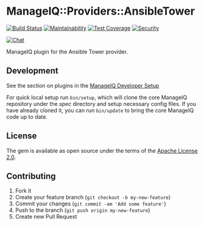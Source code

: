 # ManageIQ::Providers::AnsibleTower

[![Build Status](https://travis-ci.com/ManageIQ/manageiq-providers-ansible_tower.svg?branch=kasparov)](https://travis-ci.com/ManageIQ/manageiq-providers-ansible_tower)
[![Maintainability](https://api.codeclimate.com/v1/badges/fc704a8f0a6a627f5b67/maintainability)](https://codeclimate.com/github/ManageIQ/manageiq-providers-ansible_tower/maintainability)
[![Test Coverage](https://api.codeclimate.com/v1/badges/fc704a8f0a6a627f5b67/test_coverage)](https://codeclimate.com/github/ManageIQ/manageiq-providers-ansible_tower/test_coverage)
[![Security](https://hakiri.io/github/ManageIQ/manageiq-providers-ansible_tower/kasparov.svg)](https://hakiri.io/github/ManageIQ/manageiq-providers-ansible_tower/kasparov)

[![Chat](https://badges.gitter.im/Join%20Chat.svg)](https://gitter.im/ManageIQ/manageiq-providers-ansible_tower?utm_source=badge&utm_medium=badge&utm_campaign=pr-badge&utm_content=badge)

ManageIQ plugin for the Ansible Tower provider.

## Development

See the section on plugins in the [ManageIQ Developer Setup](http://manageiq.org/docs/guides/developer_setup/plugins)

For quick local setup run `bin/setup`, which will clone the core ManageIQ repository under the *spec* directory and setup necessary config files. If you have already cloned it, you can run `bin/update` to bring the core ManageIQ code up to date.

## License

The gem is available as open source under the terms of the [Apache License 2.0](http://www.apache.org/licenses/LICENSE-2.0).

## Contributing

1. Fork it
2. Create your feature branch (`git checkout -b my-new-feature`)
3. Commit your changes (`git commit -am 'Add some feature'`)
4. Push to the branch (`git push origin my-new-feature`)
5. Create new Pull Request
